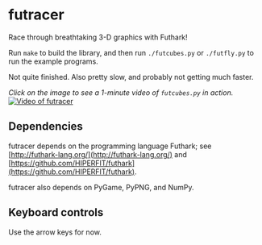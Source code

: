 # futracer

Race through breathtaking 3-D graphics with Futhark!

Run `make` to build the library, and then run `./futcubes.py` or
`./futfly.py` to run the example programs.

Not quite finished.  Also pretty slow, and probably not getting much
faster.

*Click on the image to see a 1-minute video of `futcubes.py` in action.*
[![Video of futracer](https://hongabar.org/~niels/futracer/futracer-textured-image.jpg)](https://hongabar.org/~niels/futracer/futracer-textured.webm)


## Dependencies

futracer depends on the programming language Futhark;
see [http://futhark-lang.org/](http://futhark-lang.org/)
and
[https://github.com/HIPERFIT/futhark](https://github.com/HIPERFIT/futhark).

futracer also depends on PyGame, PyPNG, and NumPy.


## Keyboard controls

Use the arrow keys for now.
